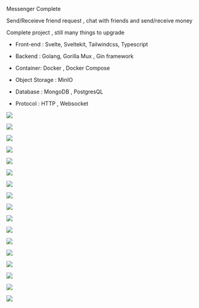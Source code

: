 Messenger Complete

Send/Receieve friend  request , chat with friends and send/receive money

Complete project , still many things to upgrade

- Front-end : Svelte, Sveltekit, Tailwindcss, Typescript

- Backend : Golang, Gorilla Mux , Gin framework

- Container: Docker , Docker Compose

- Object Storage : MinIO

- Database : MongoDB , PostgresQL

- Protocol :  HTTP , Websocket

![](./screenshots/home.png)

![](./screenshots/home2.png)

![](./screenshots/homeempty.png)

![](./screenshots/homewithfrnd.png)

![](./screenshots/frndreqaccept.png)

![](./screenshots/frndreqpending.png)

![](./screenshots/sendmsg.png)

![](./screenshots/sendmsg2.png)

![](./screenshots/sendmsg3.png)

![](./screenshots/registration.png)

![](./screenshots/registation2.png)

![](./screenshots/profileedit.png)

![](./screenshots/moneyreqsend.png)

![](./screenshots/moneyreqpending.png)

![](./screenshots/moneyreqaccept.png)

![](./screenshots/moneyreq.png)

![](./screenshots/moneyrecharge.png)
